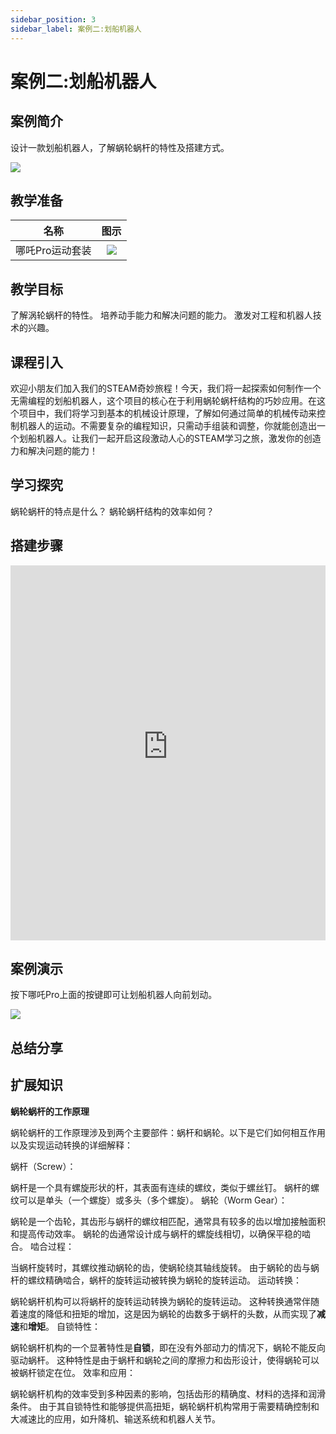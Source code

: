 ```yaml
---
sidebar_position: 3
sidebar_label: 案例二:划船机器人
---
```


# 案例二:划船机器人

## 案例简介

设计一款划船机器人，了解蜗轮蜗杆的特性及搭建方式。

![](https://wiki-media-ef.oss-cn-hongkong.aliyuncs.com/docs/microbit/building-blocks/nezha-pro-sports-kit/images/nezha-pro-sports-kit-case-02-01.png)

## 教学准备

|     名称     |            图示            |
| :----------: | :--------------------------: |
|   哪吒Pro运动套装   |   ![](https://wiki-media-ef.oss-cn-hongkong.aliyuncs.com/docs/microbit/building-blocks/nezha-pro-sports-kit/images/nezha-pro-sports-kit-01.png)  |

## 教学目标

了解涡轮蜗杆的特性。
培养动手能力和解决问题的能力。
激发对工程和机器人技术的兴趣。

## 课程引入

欢迎小朋友们加入我们的STEAM奇妙旅程！今天，我们将一起探索如何制作一个无需编程的划船机器人，这个项目的核心在于利用蜗轮蜗杆结构的巧妙应用。在这个项目中，我们将学习到基本的机械设计原理，了解如何通过简单的机械传动来控制机器人的运动。不需要复杂的编程知识，只需动手组装和调整，你就能创造出一个划船机器人。让我们一起开启这段激动人心的STEAM学习之旅，激发你的创造力和解决问题的能力！

## 学习探究

蜗轮蜗杆的特点是什么？
蜗轮蜗杆结构的效率如何？

## 搭建步骤

<embed src="https://wiki-media-ef.oss-cn-hongkong.aliyuncs.com/docs/microbit/building-blocks/nezha-pro-sports-kit/files/%E5%88%92%E8%88%B9%E6%9C%BA%E5%99%A8%E4%BA%BA.pdf" type="application/pdf" width="100%" height="600px" />

## 案例演示

按下哪吒Pro上面的按键即可让划船机器人向前划动。

![](https://wiki-media-ef.oss-cn-hongkong.aliyuncs.com/docs/microbit/building-blocks/nezha-pro-sports-kit/images/nezha-pro-sports-kit-case-02.gif)

## 总结分享



## 扩展知识


**蜗轮蜗杆的工作原理**

蜗轮蜗杆的工作原理涉及到两个主要部件：蜗杆和蜗轮。以下是它们如何相互作用以及实现运动转换的详细解释：

蜗杆（Screw）：

蜗杆是一个具有螺旋形状的杆，其表面有连续的螺纹，类似于螺丝钉。
蜗杆的螺纹可以是单头（一个螺旋）或多头（多个螺旋）。
蜗轮（Worm Gear）：

蜗轮是一个齿轮，其齿形与蜗杆的螺纹相匹配，通常具有较多的齿以增加接触面积和提高传动效率。
蜗轮的齿通常设计成与蜗杆的螺旋线相切，以确保平稳的啮合。
啮合过程：

当蜗杆旋转时，其螺纹推动蜗轮的齿，使蜗轮绕其轴线旋转。
由于蜗轮的齿与蜗杆的螺纹精确啮合，蜗杆的旋转运动被转换为蜗轮的旋转运动。
运动转换：

蜗轮蜗杆机构可以将蜗杆的旋转运动转换为蜗轮的旋转运动。
这种转换通常伴随着速度的降低和扭矩的增加，这是因为蜗轮的齿数多于蜗杆的头数，从而实现了**减速**和**增矩**。
自锁特性：

蜗轮蜗杆机构的一个显著特性是**自锁**，即在没有外部动力的情况下，蜗轮不能反向驱动蜗杆。
这种特性是由于蜗杆和蜗轮之间的摩擦力和齿形设计，使得蜗轮可以被蜗杆锁定在位。
效率和应用：

蜗轮蜗杆机构的效率受到多种因素的影响，包括齿形的精确度、材料的选择和润滑条件。
由于其自锁特性和能够提供高扭矩，蜗轮蜗杆机构常用于需要精确控制和大减速比的应用，如升降机、输送系统和机器人关节。
